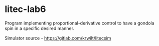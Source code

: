 # litec-lab6
Program implementing proportional-derivative control to have a gondola spin in a specific desired manner.

Simulator source - https://gitlab.com/krwilt/litecsim
